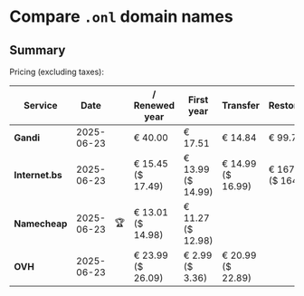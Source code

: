 # Compare `.onl` domain names

## Summary

Pricing (excluding taxes):

| Service | Date |  | / Renewed year | First year | Transfer | Restoration |
|--|--|--|--|--|--|--|
| **Gandi** | 2025-06-23 |  | € 40.00 | € 17.51 | € 14.84 | € 99.72 |
| **Internet.bs** | 2025-06-23 |  | € 15.45<br>($ 17.49) | € 13.99<br>($ 14.99) | € 14.99<br>($ 16.99) | € 167.29<br>($ 164.99) |
| **Namecheap** | 2025-06-23 | 🏆 | € 13.01<br>($ 14.98) | € 11.27<br>($ 12.98) |  |  |
| **OVH** | 2025-06-23 |  | € 23.99<br>($ 26.09) | € 2.99<br>($ 3.36) | € 20.99<br>($ 22.89) |  |
